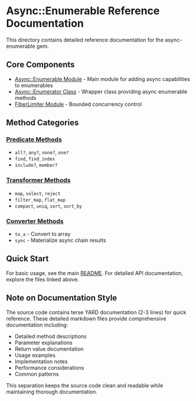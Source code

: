 # Async::Enumerable Reference Documentation

This directory contains detailed reference documentation for the async-enumerable gem.

## Core Components

- [Async::Enumerable Module](enumerable.md) - Main module for adding async capabilities to enumerables
- [Async::Enumerator Class](enumerator.md) - Wrapper class providing async enumerable methods
- [FiberLimiter Module](fiber_limiter.md) - Bounded concurrency control

## Method Categories

### [Predicate Methods](methods/predicates.md)
- `all?`, `any?`, `none?`, `one?`
- `find`, `find_index`
- `include?`, `member?`

### [Transformer Methods](methods/transformers.md)
- `map`, `select`, `reject`
- `filter_map`, `flat_map`
- `compact`, `uniq`, `sort`, `sort_by`

### [Converter Methods](methods/converters.md)
- `to_a` - Convert to array
- `sync` - Materialize async chain results

## Quick Start

For basic usage, see the main [README](../../README.md). For detailed API documentation, explore the files linked above.

## Note on Documentation Style

The source code contains terse YARD documentation (2-3 lines) for quick reference. These detailed markdown files provide comprehensive documentation including:

- Detailed method descriptions
- Parameter explanations
- Return value documentation
- Usage examples
- Implementation notes
- Performance considerations
- Common patterns

This separation keeps the source code clean and readable while maintaining thorough documentation.